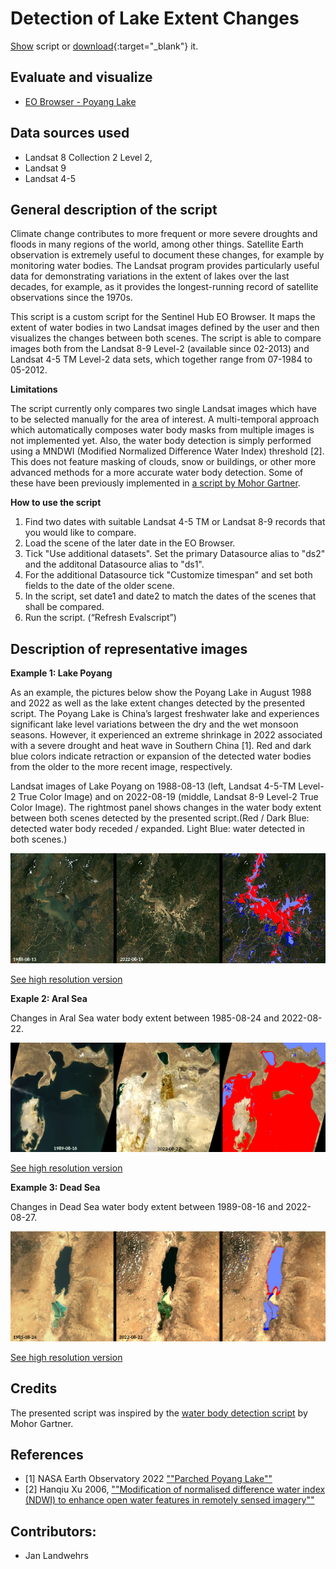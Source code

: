 # Detection of Lake Extent Changes
  
<a href="#" id='togglescript'>Show</a> script or [download](script.js){:target="_blank"} it.  
<div id='script_view' style="display:none">  
{% highlight javascript %}  
{% include_relative script.js %}  
{% endhighlight %}  
</div>  
  
## Evaluate and visualize  
 - [EO Browser - Poyang Lake](https://sentinelshare.page.link/rLrD) 

## Data sources used
- Landsat 8 Collection 2 Level 2, 
- Landsat 9
- Landsat 4-5 
  
## General description of the script  

Climate change contributes to more frequent or more severe droughts and floods in many regions of the world, among other things. Satellite Earth observation is extremely useful to document these changes, for example by monitoring water bodies. The Landsat program provides particularly useful data for demonstrating variations in the extent of lakes over the last decades, for example, as it provides the longest-running record of satellite observations since the 1970s.

This script is a custom script for the Sentinel Hub EO Browser. It maps the extent of water bodies in two Landsat images defined by the user and then visualizes the changes between both scenes. The script is able to compare images both from the Landsat 8-9 Level-2 (available since 02-2013) and Landsat 4-5 TM Level-2 data sets, which together range from 07-1984 to 05-2012.

**Limitations**

The script currently only compares two single Landsat images which have to be selected manually for the area of interest. A multi-temporal approach which automatically composes water body masks from multiple images is not implemented yet. Also, the water body detection is simply performed using a MNDWI (Modified Normalized Difference Water Index) threshold [2]. This does not feature masking of clouds, snow or buildings, or other more advanced methods for a more accurate water body detection. Some of these have been previously implemented in [a script by Mohor Gartner](https://github.com/sentinel-hub/custom-scripts/tree/master/sentinel-2/water_bodies_mapping-wbm).

**How to use the script**

 1. Find two dates with suitable Landsat 4-5 TM or Landsat 8-9 records that you would like to compare.
 2. Load the scene of the later date in the EO Browser.
 3. Tick "Use additional datasets". Set the primary Datasource alias to "ds2" and the additonal Datasource alias to "ds1". 
 4. For the additional Datasource tick "Customize timespan" and set both fields to the date of the older scene.
 5. In the script, set date1 and date2 to match the dates of the scenes that shall be compared.
 6. Run the script. (“Refresh Evalscript”)

## Description of representative images 

**Example 1: Lake Poyang**

As an example, the pictures below show the Poyang Lake in August 1988 and 2022 as well as the lake extent changes detected by the presented script. The Poyang Lake is China’s largest freshwater lake and experiences significant lake level variations between the dry and the wet monsoon seasons. However, it experienced an extreme shrinkage in 2022 associated with a severe drought and heat wave in Southern China [1]. Red and dark blue colors indicate retraction or expansion of the detected water bodies from the older to the more recent image, respectively. 

Landsat images of Lake Poyang on 1988-08-13 (left, Landsat 4-5-TM Level-2 True Color Image) and on 2022-08-19 (middle, Landsat 8-9 Level-2 True Color Image). 
The rightmost panel shows changes in the water body extent between both scenes detected by the presented script.(Red / Dark Blue: detected water body receded / expanded. Light Blue: water detected in both scenes.)
   
![Lake Poyang](fig/fig1.jpg)

[See high resolution version](https://github.com/JanLandwehrs/LakeExtentChangeDetection_SentinelHub-ScriptContest/blob/main/PoyangLake_1988-2022_LandsatImages.jpg)

**Exaple 2: Aral Sea**

Changes in Aral Sea water body extent between 1985-08-24 and 2022-08-22.

![image](fig/fig3.jpg)

[See high resolution version](https://github.com/JanLandwehrs/LakeExtentChangeDetection_SentinelHub-ScriptContest/blob/main/DeadSea_1985-2022_LandsatImages.jpg)

**Example 3: Dead Sea**

Changes in Dead Sea water body extent between 1989-08-16 and 2022-08-27. 

![image](fig/fig2.jpg)

[See high resolution version](https://github.com/JanLandwehrs/LakeExtentChangeDetection_SentinelHub-ScriptContest/blob/main/AralSea_1989-2022_LandsatImages.jpg)

## Credits

The presented script was inspired by the [water body detection script](https://github.com/sentinel-hub/custom-scripts/tree/master/sentinel-2/water_bodies_mapping-wbm) by Mohor Gartner.

## References

- [1] NASA Earth Observatory 2022 [""Parched Poyang Lake""](https://earthobservatory.nasa.gov/images/150285/parched-poyang-lake)
- [2] Hanqiu Xu 2006, [""Modification of normalised difference water index (NDWI) to enhance open water features in remotely sensed imagery""](https://doi.org/10.1080/01431160600589179)
  
## Contributors:  
- Jan Landwehrs
